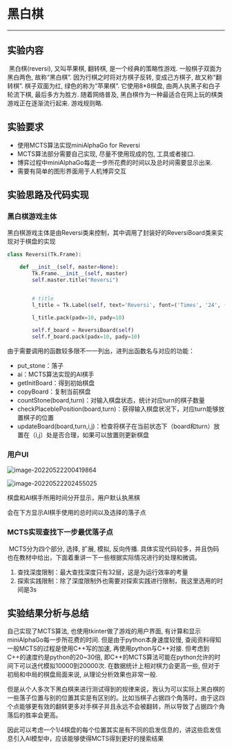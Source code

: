 # 黑白棋



---

## 实验内容

​	黑白棋(reversi), 又叫苹果棋, 翻转棋, 是一个经典的策略性游戏. 一般棋子双面为黑白两色, 故称“黑白棋”. 因为行棋之时将对方棋子反转, 变成己方棋子, 故又称“翻转棋”. 棋子双面为红, 绿色的称为“苹果棋”. 它使用8*8棋盘, 由两人执黑子和白子轮流下棋, 最后多方为胜方. 随着网络普及, 黑白棋作为一种最适合在网上玩的棋类游戏正在逐渐流行起来. 游戏规则略.

## 实验要求

* 使用MCTS算法实现miniAlphaGo for Reversi
* MCTS算法部分需要自己实现, 尽量不使用现成的包, 工具或者接口.
* 博弈过程中miniAlphaGo每走一步所花费的时间以及总时间需要显示出来.
* 需要有简单的图形界面用于人机博弈交互

## 实验思路及代码实现

### 黑白棋游戏主体

黑白棋游戏主体是由Reversi类来控制，其中调用了封装好的ReversiBoard类来实现对于棋盘的实现

~~~python
class Reversi(Tk.Frame):

	def __init__(self, master=None):
		Tk.Frame.__init__(self, master)
		self.master.title("Reversi")


		# title
		l_title = Tk.Label(self, text='Reversi', font=('Times', '24', ('italic', 'bold')), fg='#191970', bg='#EEE8AA', width=12)

		l_title.pack(padx=10, pady=10)
		
		self.f_board = ReversiBoard(self)
		self.f_board.pack(padx=10, pady=10)
~~~

由于需要调用的函数较多限不一一列出，进列出函数名与对应的功能：

- put_stone：落子
- ai：MCTS算法实现的AI棋手
- getInitBoard：得到初始棋盘
- copyBoard：复制当前棋盘
- countStone(board,turn)：对输入棋盘状态，统计对应turn的棋子数量
- checkPlaceblePosition(board,turn)：获得输入棋盘状况下，对应turn能够放置棋子的位置
- updateBoard(board,turn,i,j)：检查将棋子在当前状态下（board和turn）放置在（i,j）处是否合理，如果可以放置则更新棋盘

### 用户UI

![image-20220522200419864](D:\Working\AI_Intro\USTC_AI_Intro\MCTSReversi-master\src\report.assets\image-20220522200419864.png)



![image-20220522202455025](D:\Working\AI_Intro\USTC_AI_Intro\MCTSReversi-master\src\report.assets\image-20220522202455025.png)

棋盘和AI棋手所用时间分开显示，用户默认执黑棋

会在下方显示AI棋手使用的总时间以及选择的落子点

### MCTS实现查找下一步最优落子点

​	MCTS分为四个部分, 选择, 扩展, 模拟, 反向传播. 具体实现代码较多，并且伪码也在教材中给出，下面着重讲一下一些根据实际情况进行的处理和微调。

1. 查找深度限制：最大查找深度只有32层，这是为运行效率的考量
2. 探索实践限制：除了深度限制外也需要对探索实践进行限制，我这里选用的时间是3s



## 实验结果分析与总结

自己实现了MCTS算法, 也使用tkinter做了游戏的用户界面, 有计算和显示miniAlphaGo每一步所花费的时间. 但是由于python本身速度较慢, 查阅资料得知一般MCTS的过程是使用C++写的加速, 再使用python与C++对接. 但考虑到C++的速度约是python的20~30倍, 即C++的MCTS算法可能在python允许的时间下可以迭代模拟10000到20000次. 在数据统计上相对棋力会更高一些, 但对于初局和中局的棋盘局面来说, 从理论分析效果也非常一般.

但是从个人多次下黑白棋来进行测试得到的规律来说，我认为可以实际上黑白棋的一些落子位置与别的位置其实是有区别的。比如当棋子占据四个角落时，由于这四个点能够更有效的翻转更多对手棋子并且永远不会被翻转，所以导致了占据四个角落后的胜率会更高。

因此可以考虑一个1/4棋盘的每个位置其实是有不同的启发信息的，讲这些启发信息引入AI模型中，应该能够使得MCTS得到更好的搜索结果
